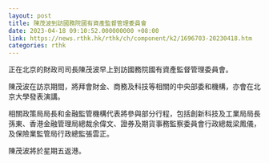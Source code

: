 ```yaml
---
layout: post
title: 陳茂波到訪國務院國有資產監督管理委員會
date: 2023-04-18 09:10:52.000000000 +08:00
link: https://news.rthk.hk/rthk/ch/component/k2/1696703-20230418.htm
categories: rthk
---
```


正在北京的財政司司長陳茂波早上到訪國務院國有資產監督管理委員會。

陳茂波在訪京期間，將拜會財金、商務及科技等相關的中央部委和機構，亦會在北京大學發表演講。

相關政策局局長和金融監管機構代表將參與部分行程，包括創新科技及工業局局長孫東、香港金融管理局總裁余偉文、證券及期貨事務監察委員會行政總裁梁鳳儀，及保險業監管局行政總監張雲正。

陳茂波將於星期五返港。

